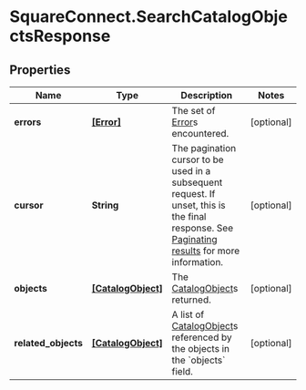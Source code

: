 # SquareConnect.SearchCatalogObjectsResponse

## Properties
Name | Type | Description | Notes
------------ | ------------- | ------------- | -------------
**errors** | [**[Error]**](Error.md) | The set of [Error](#type-error)s encountered. | [optional] 
**cursor** | **String** | The pagination cursor to be used in a subsequent request. If unset, this is the final response. See [Paginating results](#paginatingresults) for more information. | [optional] 
**objects** | [**[CatalogObject]**](CatalogObject.md) | The [CatalogObject](#type-catalogobject)s returned. | [optional] 
**related_objects** | [**[CatalogObject]**](CatalogObject.md) | A list of [CatalogObject](#type-catalogobject)s referenced by the objects in the &#x60;objects&#x60; field. | [optional] 


